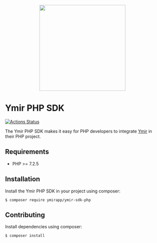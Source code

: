 <p align="center">
    <a href="https://ymirapp.com" target="_blank" align="center">
        <img src="https://cdn-std.droplr.net/files/acc_680806/69fc3k" width="280">
    </a>
</p>

# Ymir PHP SDK

[![Actions Status](https://github.com/ymirapp/ymir-sdk-php/workflows/Continuous%20Integration/badge.svg)](https://github.com/ymirapp/ymir-sdk-php/actions)

The Ymir PHP SDK makes it easy for PHP developers to integrate [Ymir][1] in their PHP project.

## Requirements

 * PHP >= 7.2.5

## Installation

Install the Ymir PHP SDK in your project using composer:

```
$ composer require ymirapp/ymir-sdk-php
```

## Contributing

Install dependencies using composer:

```console
$ composer install
```

[1]: https://ymirapp.com

